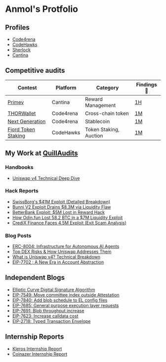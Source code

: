 # Anmol's Protfolio

## Profiles

- [Code4rena](https://code4rena.com/@Sherlock__VARM)
- [CodeHawks](https://profiles.cyfrin.io/u/sherlockvarm)
- [Sherlock](https://audits.sherlock.xyz/watson/Sherlock_VARM)
- [Cantina](https://cantina.xyz/u/sherlockVARM)

## Competitive audits

| Contest                                                                         | Platform  | Category               | Findings 🔎                          |
| ------------------------------------------------------------------------------- | --------- | ---------------------- | ------------------------------------ |
| [Primev](https://cantina.xyz/competitions/e92be0b9-b4f2-4bf2-9544-ae285fcfc02d) | Cantina   | Reward Management      | [1H](contests/2025-05-primev.md)     |
| [THORWallet](https://code4rena.com/audits/2025-02-thorwallet)                   | Code4rena | Cross-chain token      | [1M](contests/2025-02-thorwallet.md) |
| [Next Generation](https://code4rena.com/audits/2025-01-next-generation)         | Code4rena | Stablecoin             | [1M](contests/2025-02-next-gen.md)   |
| [Fjord Token Staking](https://codehawks.cyfrin.io/c/2024-08-fjord)              | CodeHawks | Token Staking, Auction | [1M](contests/2024-08-fjord.md)      |



## My Work at [QuillAudits](https://quillaudits.com/)

### Handbooks
- [Uniswap v4 Technical Deep Dive](https://www.quillaudits.com/research/uniswap-development)

### Hack Reports
- [SwissBorg's $41M Exploit (Detailed Breakdown)](https://www.quillaudits.com/blog/hack-analysis/swissborg-exploit)
- [Bunni V2 Exploit Drains $8.3M via Liquidity Flaw](https://www.quillaudits.com/blog/hack-analysis/bunni-v2-exploit)
- [BetterBank Exploit: $5M Lost in Reward Hack](https://www.quillaudits.com/blog/hack-analysis/betterbank-exploit)
- [How Odin.fun Lost 58.2 BTC in a $7M Liquidity Exploit](https://www.quillaudits.com/blog/hack-analysis/how-odinfun-lost-58-3BTC-to-worthless-liquidity)
- [CrediX Finance Faces 4.5M Exploit (Exit Scam Analysis)](https://www.quillaudits.com/blog/hack-analysis/credix-finance-4.5m-exploit)

### Blog Posts
- [ERC-8004: Infrastructure for Autonomous AI Agents](https://www.quillaudits.com/blog/smart-contract/erc-8004)
- [Top DEX Risks & How Uniswap Addresses Them](https://www.quillaudits.com/blog/smart-contract/how-uniswap-tackles-dex-risks)
- [What is Uniswap v4? Technical Breakdown](https://www.quillaudits.com/blog/smart-contract/what-is-uniswap-v4)
- [EIP-7702 : A New Era in Account Abstraction](https://www.quillaudits.com/blog/smart-contract/eip7702-new-era-in-account-abstraction)

## Independent Blogs
- [Elliptic Curve Digital Signature Algorithm](https://sherlockvarm.hashnode.dev/elliptic-curve-digital-signature-algorithm)
- [EIP-7549: Move committee index outside Attestation](https://sherlockvarm.hashnode.dev/eip-7549-move-committee-index-outside-attestation)
- [EIP-7840: Add blob schedule to EL config files](https://sherlockvarm.hashnode.dev/eip-7840-add-blob-schedule-to-el-config-files)
- [EIP-7685: General purpose execution layer requests](https://sherlockvarm.hashnode.dev/eip-7685-general-purpose-execution-layer-requests)
- [EIP-7691: Blob throughput increase](https://sherlockvarm.hashnode.dev/eip-7691-blob-throughput-increase)
- [EIP-7623: Increase calldata cost](https://sherlockvarm.hashnode.dev/eip-7623-increase-calldata-cost)
- [EIP-2718: Typed Transaction Envelope](https://sherlockvarm.hashnode.dev/eip-2718-typed-transaction-envelope)



## Internship Reports

- [Kleros Internship Report](https://docs.google.com/document/d/11vcl93crAtfYFAhUTof30IgfIsZgPyiCvB5oRROBqeM/edit?usp=sharing)
- [Coinazer Internship Report](https://drive.google.com/file/d/12q8uG2PjxJTQT-GfEVPWSpk9MWxkk5hQ/view?usp=sharing)
